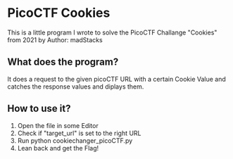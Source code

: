 # PicoCTF Cookies

This is a little program I wrote to solve the PicoCTF Challange "Cookies" from 2021 by Author: madStacks

## What does the program?
It does a request to the given picoCTF URL with a certain Cookie Value and catches the response values and diplays them.

## How to use it?
1. Open the file in some Editor
2. Check if "target_url" is set to the right URL
3. Run python cookiechanger_picoCTF.py
4. Lean back and get the Flag!
